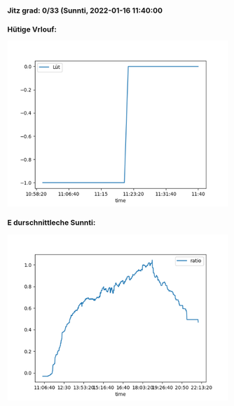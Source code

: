 ### Jitz grad: 0/33 (Sunnti, 2022-01-16 11:40:00

### Hütige Vrlouf:
![Graph](Today.png)

### E durschnittleche Sunnti:
![Graph](Sunnti.png)